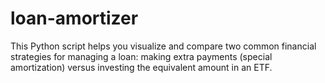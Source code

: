 # loan-amortizer
This Python script helps you visualize and compare two common financial strategies for managing a loan: making extra payments (special amortization) versus investing the equivalent amount in an ETF.
